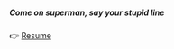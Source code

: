 ##### Come on superman, say your stupid line

👉 [Resume](https://drive.google.com/file/d/1ErDzx82lVbPMfnSz-G5dR3y3w0a3rwcU/view?usp=sharing)

<!--
**kang-bjin/kang-bjin** is a ✨ _special_ ✨ repository because its `README.md` (this file) appears on your GitHub profile.

Here are some ideas to get you started:

- 🔭 I’m currently working on ...
- 🌱 I’m currently learning ...
- 👯 I’m looking to collaborate on ...
- 🤔 I’m looking for help with ...
- 💬 Ask me about ...
- 📫 How to reach me: ...
- 😄 Pronouns: ...
- ⚡ Fun fact: ...
-->
